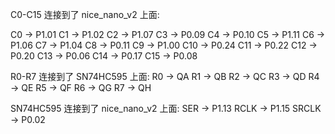 C0-C15 连接到了 nice_nano_v2 上面:

C0 -> P1.01
C1 -> P1.02
C2 -> P1.07
C3 -> P0.09
C4 -> P0.10
C5 -> P1.11
C6 -> P1.06
C7 -> P1.04
C8 -> P0.11
C9 -> P1.00
C10 -> P0.24
C11 -> P0.22
C12 -> P0.20
C13 -> P0.06
C14 -> P0.17
C15 -> P0.08

R0-R7 连接到了 SN74HC595 上面:
R0 -> QA
R1 -> QB
R2 -> QC
R3 -> QD
R4 -> QE
R5 -> QF
R6 -> QG
R7 -> QH

SN74HC595 连接到了 nice_nano_v2 上面:
SER -> P1.13
RCLK -> P1.15
SRCLK -> P0.02
